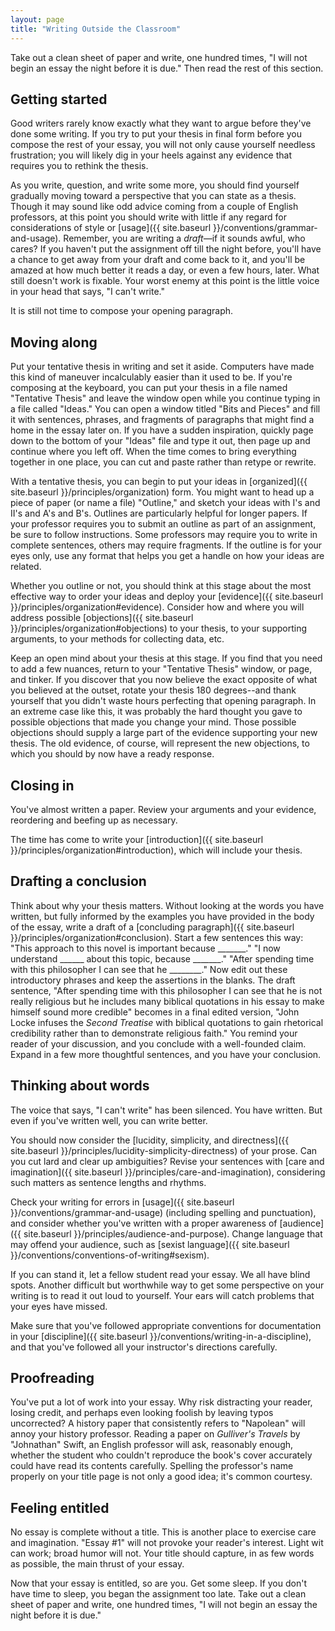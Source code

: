 ```yaml
---
layout: page
title: "Writing Outside the Classroom"
---
```


Take out a clean sheet of paper and write, one hundred times, "I will not begin an essay the night before it is due." Then read the rest of this section.

## Getting started

Good writers rarely know exactly what they want to argue before they've done some writing. If you try to put your thesis in final form before you compose the rest of your essay, you will not only cause yourself needless frustration; you will likely dig in your heels against any evidence that requires you to rethink the thesis.

As you write, question, and write some more, you should find yourself gradually moving toward a perspective that you can state as a thesis. Though it may sound like odd advice coming from a couple of English professors, at this point you should write with little if any regard for considerations of style or [usage]({{ site.baseurl }}/conventions/grammar-and-usage). Remember, you are writing a *draft*&mdash;if it sounds awful, who cares? If you haven't put the assignment off till the night before, you'll have a chance to get away from your draft and come back to it, and you'll be amazed at how much better it reads a day, or even a few hours, later. What still doesn't work is fixable. Your worst enemy at this point is the little voice in your head that says, "I can't write."

It is still not time to compose your opening paragraph.

## Moving along

Put your tentative thesis in writing and set it aside. Computers have made this kind of maneuver incalculably easier than it used to be. If you're composing at the keyboard, you can put your thesis in a file named "Tentative Thesis" and leave the window open while you continue typing in a file called "Ideas." You can open a window titled "Bits and Pieces" and fill it with sentences, phrases, and fragments of paragraphs that might find a home in the essay later on. If you have a sudden inspiration, quickly page down to the bottom of your "Ideas" file and type it out, then page up and continue where you left off. When the time comes to bring everything together in one place, you can cut and paste rather than retype or rewrite.

With a tentative thesis, you can begin to put your ideas in [organized]({{ site.baseurl }}/principles/organization) form. You might want to head up a piece of paper (or name a file) "Outline," and sketch your ideas with I's and II's and A's and B's. Outlines are particularly helpful for longer papers. If your professor requires you to submit an outline as part of an assignment, be sure to follow instructions. Some professors may require you to write in complete sentences, others may require fragments. If the outline is for your eyes only, use any format that helps you get a handle on how your ideas are related.

Whether you outline or not, you should think at this stage about the most effective way to order your ideas and deploy your [evidence]({{ site.baseurl }}/principles/organization#evidence). Consider how and where you will address possible [objections]({{ site.baseurl }}/principles/organization#objections) to your thesis, to your supporting arguments, to your methods for collecting data, etc.

Keep an open mind about your thesis at this stage. If you find that you need to add a few nuances, return to your "Tentative Thesis" window, or page, and tinker. If you discover that you now believe the exact opposite of what you believed at the outset, rotate your thesis 180 degrees--and thank yourself that you didn't waste hours perfecting that opening paragraph. In an extreme case like this, it was probably the hard thought you gave to possible objections that made you change your mind. Those possible objections should supply a large part of the evidence supporting your new thesis. The old evidence, of course, will represent the new objections, to which you should by now have a ready response.

## Closing in

You've almost written a paper. Review your arguments and your evidence, reordering and beefing up as necessary.

The time has come to write your [introduction]({{ site.baseurl }}/principles/organization#introduction), which will include your thesis.

## Drafting a conclusion

Think about why your thesis matters. Without looking at the words you have written, but fully informed by the examples you have provided in the body of the essay, write a draft of a [concluding paragraph]({{ site.baseurl }}/principles/organization#conclusion). Start a few sentences this way: "This approach to this novel is important because \_\_\_\_\_\_\_." "I now understand \_\_\_\_\_\_ about this topic, because \_\_\_\_\_\_\_." "After spending time with this philosopher I can see that he \_\_\_\_\_\_\_\_." Now edit out these introductory phrases and keep the assertions in the blanks. The draft sentence, "After spending time with this philosopher I can see that he is not really religious but he includes many biblical quotations in his essay to make himself sound more credible" becomes in a final edited version, "John Locke infuses the *Second Treatise* with biblical quotations to gain rhetorical credibility rather than to demonstrate religious faith." You remind your reader of your discussion, and you conclude with a well-founded claim. Expand in a few more thoughtful sentences, and you have your conclusion.

## Thinking about words

The voice that says, "I can't write" has been silenced. You have written. But even if you've written well, you can write better.

You should now consider the [lucidity, simplicity, and directness]({{ site.baseurl }}/principles/lucidity-simplicity-directness) of your prose. Can you cut lard and clear up ambiguities? Revise your sentences with [care and imagination]({{ site.baseurl }}/principles/care-and-imagination), considering such matters as sentence lengths and rhythms.

Check your writing for errors in [usage]({{ site.baseurl }}/conventions/grammar-and-usage) (including spelling and punctuation), and consider whether you've written with a proper awareness of [audience]({{ site.baseurl }}/principles/audience-and-purpose). Change language that may offend your audience, such as [sexist language]({{ site.baseurl }}/conventions/conventions-of-writing#sexism).

If you can stand it, let a fellow student read your essay. We all have blind spots. Another difficult but worthwhile way to get some perspective on your writing is to read it out loud to yourself. Your ears will catch problems that your eyes have missed.

Make sure that you've followed appropriate conventions for documentation in your [discipline]({{ site.baseurl }}/conventions/writing-in-a-discipline), and that you've followed all your instructor's directions carefully.

## Proofreading

You've put a lot of work into your essay. Why risk distracting your reader, losing credit, and perhaps even looking foolish by leaving typos uncorrected? A history paper that consistently refers to "Napolean" will annoy your history professor. Reading a paper on *Gulliver's Travels* by "Johnathan" Swift, an English professor will ask, reasonably enough, whether the student who couldn't reproduce the book's cover accurately could have read its contents carefully. Spelling the professor's name properly on your title page is not only a good idea; it's common courtesy.

## Feeling entitled

No essay is complete without a title. This is another place to exercise care and imagination. "Essay #1" will not provoke your reader's interest. Light wit can work; broad humor will not. Your title should capture, in as few words as possible, the main thrust of your essay.

Now that your essay is entitled, so are you. Get some sleep. If you don't have time to sleep, you began the assignment too late. Take out a clean sheet of paper and write, one hundred times, "I will not begin an essay the night before it is due."
